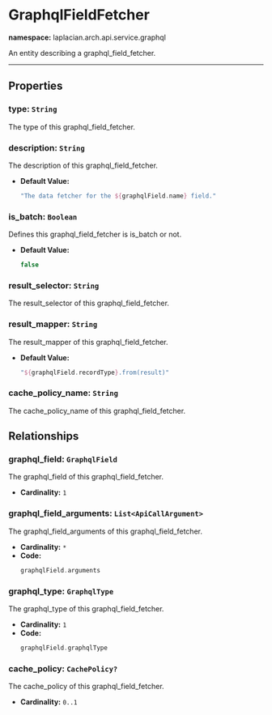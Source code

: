

# **GraphqlFieldFetcher**
**namespace:** laplacian.arch.api.service.graphql

An entity describing a graphql_field_fetcher.



---

## Properties

### type: `String`
The type of this graphql_field_fetcher.

### description: `String`
The description of this graphql_field_fetcher.
- **Default Value:**
  ```kotlin
  "The data fetcher for the ${graphqlField.name} field."
  ```

### is_batch: `Boolean`
Defines this graphql_field_fetcher is is_batch or not.
- **Default Value:**
  ```kotlin
  false
  ```

### result_selector: `String`
The result_selector of this graphql_field_fetcher.

### result_mapper: `String`
The result_mapper of this graphql_field_fetcher.
- **Default Value:**
  ```kotlin
  "${graphqlField.recordType}.from(result)"
  ```

### cache_policy_name: `String`
The cache_policy_name of this graphql_field_fetcher.

## Relationships

### graphql_field: `GraphqlField`
The graphql_field of this graphql_field_fetcher.
- **Cardinality:** `1`

### graphql_field_arguments: `List<ApiCallArgument>`
The graphql_field_arguments of this graphql_field_fetcher.
- **Cardinality:** `*`
- **Code:**
  ```kotlin
  graphqlField.arguments
  ```

### graphql_type: `GraphqlType`
The graphql_type of this graphql_field_fetcher.
- **Cardinality:** `1`
- **Code:**
  ```kotlin
  graphqlField.graphqlType
  ```

### cache_policy: `CachePolicy?`
The cache_policy of this graphql_field_fetcher.
- **Cardinality:** `0..1`
